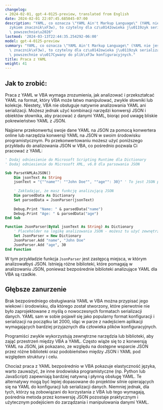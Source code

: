 ```yaml
---
changelog:
- 2024-02-01, gpt-4-0125-preview, translated from English
date: 2024-02-01 22:07:45.685045-07:00
description: "YAML, co oznacza \"YAML Ain't Markup Language\" (YAML nie jest j\u0119\
  zykiem znacznik\xF3w), to czytelny dla cz\u0142owieka j\u0119zyk serializacji danych,\
  \ powszechnie\u2026"
lastmod: '2024-03-13T22:44:35.254292-06:00'
model: gpt-4-0125-preview
summary: "YAML, co oznacza \"YAML Ain't Markup Language\" (YAML nie jest j\u0119zykiem\
  \ znacznik\xF3w), to czytelny dla cz\u0142owieka j\u0119zyk serializacji danych,\
  \ powszechnie u\u017Cywany do plik\xF3w konfiguracyjnych."
title: Praca z YAML
weight: 41
---
```


## Jak to zrobić:
Praca z YAML w VBA wymaga zrozumienia, jak analizować i przekształcać YAML na format, który VBA może łatwo manipulować, zwykle słowniki lub kolekcje. Niestety, VBA nie obsługuje natywnie analizowania YAML ani serializacji. Możesz jednak użyć kombinacji narzędzi konwersji JSON i obiektów słownika, aby pracować z danymi YAML, biorąc pod uwagę bliskie pokrewieństwo YAML z JSON.

Najpierw przekonwertuj swoje dane YAML na JSON za pomocą konwertera online lub narzędzia konwersji YAML na JSON w swoim środowisku programistycznym. Po przekonwertowaniu możesz użyć poniższego przykładu do analizowania JSON w VBA, co pośrednio pozwala Ci pracować z YAML:

```vb
' Dodaj odniesienie do Microsoft Scripting Runtime dla Dictionary
' Dodaj odniesienie do Microsoft XML, v6.0 dla parsowania JSON

Sub ParseYAMLAsJSON()
    Dim jsonText As String
    jsonText = "{""name"": ""John Doe"", ""age"": 30}" ' To jest JSON przekonwertowany z YAML
    
    ' Zakładając, że masz funkcję analizującą JSON
    Dim parsedData As Dictionary
    Set parsedData = JsonParser(jsonText)
    
    Debug.Print "Name: " & parsedData("name")
    Debug.Print "Age: " & parsedData("age")
End Sub

Function JsonParser(ByVal jsonText As String) As Dictionary
    ' Placeholder na logikę analizowania JSON - możesz tu użyć zewnętrznej biblioteki
    Set JsonParser = New Dictionary
    JsonParser.Add "name", "John Doe"
    JsonParser.Add "age", 30
End Function
```
W tym przykładzie funkcja `JsonParser` jest zastępcą miejsca, w którym analizowałbyś JSON. Istnieją różne biblioteki, które pomagają w analizowaniu JSON, ponieważ bezpośrednie biblioteki analizujące YAML dla VBA są rzadkie.

## Głębsze zanurzenie
Brak bezpośredniego obsługiwania YAML w VBA można przypisać jego wiekowi i środowisku, dla którego został stworzony, które pierwotnie nie było zaprojektowane z myślą o nowoczesnych formatach serializacji danych. YAML sam w sobie pojawił się jako popularny format konfiguracji i serializacji na początku lat 2000, idąc w parze z nadejściem aplikacji wymagających bardziej przyjaznych dla człowieka plików konfiguracyjnych.

Programiści zwykle wykorzystują zewnętrzne narzędzia lub biblioteki, aby zająć przestrzeń między VBA a YAML. Często wiąże się to z konwersją YAML na JSON, jak pokazano, ze względu na dostępne wsparcie JSON przez różne biblioteki oraz podobieństwo między JSON i YAML pod względem struktury i celu.

Chociaż praca z YAML bezpośrednio w VBA pokazuje elastyczność języka, warto zauważyć, że inne środowiska programistyczne (np. Python lub JavaScript) zapewniają bardziej natywną i płynną obsługę YAML. Te alternatywy mogą być lepiej dopasowane do projektów silnie opierających się na YAML do konfiguracji lub serializacji danych. Niemniej jednak, dla tych, którzy są zobowiązani do korzystania z VBA lub tego wymagają, pośrednia metoda przez konwersję JSON pozostaje praktycznym i użytecznym podejściem do zarządzania i manipulowania danymi YAML.
